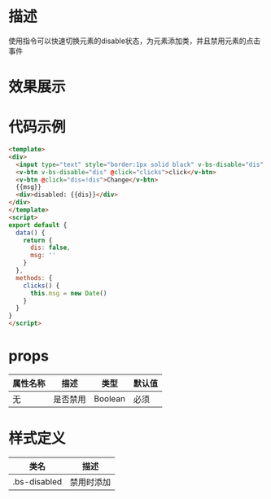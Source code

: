 # 描述
使用指令可以快速切换元素的disable状态，为元素添加类，并且禁用元素的点击事件

# 效果展示
<template>
<div>
  <input type="text" style="border:1px solid black" v-bs-disable="dis" />
  <v-btn v-bs-disable="dis" @click="clicks">click</v-btn>
  <v-btn @click="dis=!dis">Change</v-btn>
  {{msg}}
  <div>disabled: {{dis}}</div>
</div>
</template>
<script>
export default {
  data() {
    return {
      dis: false,
      msg: ''
    }
  },
  methods: {
    clicks() {
      this.msg = new Date()
    }
  }
}
</script>

# 代码示例
```html
<template>
<div>
  <input type="text" style="border:1px solid black" v-bs-disable="dis" />
  <v-btn v-bs-disable="dis" @click="clicks">click</v-btn>
  <v-btn @click="dis=!dis">Change</v-btn>
  {{msg}}
  <div>disabled: {{dis}}</div>
</div>
</template>
<script>
export default {
  data() {
    return {
      dis: false,
      msg: ''
    }
  },
  methods: {
    clicks() {
      this.msg = new Date()
    }
  }
}
</script>
```

# props
属性名称|描述|类型|默认值
--|--|--|--
无|是否禁用|Boolean|必须

# 样式定义
类名|描述
--|--
.bs-disabled|禁用时添加